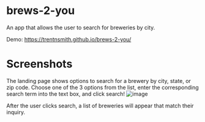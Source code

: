 # brews-2-you
An app that allows the user to search for breweries by city.

Demo: https://trentnsmith.github.io/brews-2-you/

# Screenshots
The landing page shows options to search for a brewery by city, state, or zip code. Choose one of the 3 options from the list, enter the corresponding search term into the text box, and click search!
![image](https://user-images.githubusercontent.com/58092710/75617934-6f76cf00-5b2b-11ea-988a-160fa5fa77d9.png)

After the user clicks search, a list of breweries will appear that match their inquiry.
